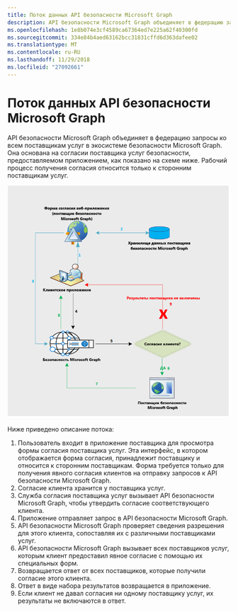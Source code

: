 ```yaml
---
title: Поток данных API безопасности Microsoft Graph
description: API безопасности Microsoft Graph объединяет в федерацию запросы ко всем поставщикам услуг в экосистеме безопасности Microsoft Graph. Она основана на согласии поставщика услуг безопасности, предоставляемом приложением, как показано на схеме ниже. Рабочий процесс получения согласия относится только к сторонним поставщикам услуг.
ms.openlocfilehash: 1e8b074e3cf4589ca67364ed7e225a62f40300fd
ms.sourcegitcommit: 334e84b4aed63162bcc31831cffd6d363dafee02
ms.translationtype: MT
ms.contentlocale: ru-RU
ms.lasthandoff: 11/29/2018
ms.locfileid: "27092661"
---
```

# <a name="microsoft-graph-security-api-data-flow"></a>Поток данных API безопасности Microsoft Graph

API безопасности Microsoft Graph объединяет в федерацию запросы ко всем поставщикам услуг в экосистеме безопасности Microsoft Graph. Она основана на согласии поставщика услуг безопасности, предоставляемом приложением, как показано на схеме ниже. Рабочий процесс получения согласия относится только к сторонним поставщикам услуг.

![security_dataflow_1.png](./images/security-dataflow-1.png)

Ниже приведено описание потока:

1. Пользователь входит в приложение поставщика для просмотра формы согласия поставщика услуг. Эта интерфейс, в котором отображается форма согласия, принадлежит поставщику и относится к сторонним поставщикам. Форма требуется только для получения явного согласия клиентов на отправку запросов к API безопасности Microsoft Graph.
2. Согласие клиента хранится у поставщика услуг.
3. Служба согласия поставщика услуг вызывает API безопасности Microsoft Graph, чтобы утвердить согласие соответствующего клиента.
4. Приложение отправляет запрос в API безопасности Microsoft Graph.
5. API безопасности Microsoft Graph проверяет сведения разрешения для этого клиента, сопоставляя их с различными поставщиками услуг.
6. API безопасности Microsoft Graph вызывает всех поставщиков услуг, которым клиент предоставил явное согласие с помощью их специальных форм.
7. Возвращается ответ от всех поставщиков, которые получили согласие этого клиента.
8. Ответ в виде набора результатов возвращается в приложение.
9. Если клиент не давал согласия ни одному поставщику услуг, их результаты не включаются в ответ.
